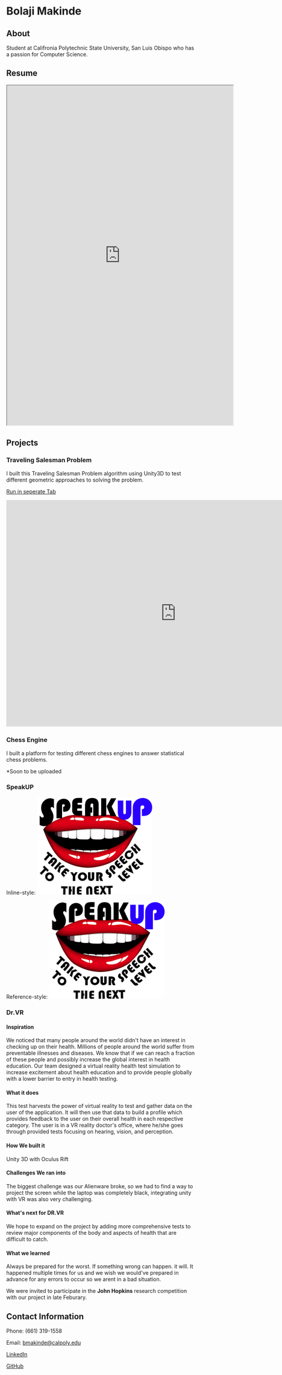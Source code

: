 
<!-- Global site tag (gtag.js) - Google Analytics -->
<script async src="https://www.googletagmanager.com/gtag/js?id=UA-156944877-1"></script>
<script>
  window.dataLayer = window.dataLayer || [];
  function gtag(){dataLayer.push(arguments);}
  gtag('js', new Date());

  gtag('config', 'UA-156944877-1');
</script>

# Bolaji Makinde

## **About**

Student at Califronia Polytechnic State University, San Luis Obispo who has a passion for Computer Science.

## **Resume**

<iframe src="https://bolajimakinde.github.io/Bolaji%20Makinde%2001-20-20%20Resume.pdf" width="600" height="900"></iframe>

## **Projects**

### Traveling Salesman Problem

I built this Traveling Salesman Problem algorithm using Unity3D to test different geometric approaches to solving the problem.

[Run in seperate Tab](https://bolajimakinde.github.io/TSP/index.html)

<iframe src="https://bolajimakinde.github.io/TSP/index.html" width="900" height="600" frameborder="0"></iframe>

### Chess Engine

I built a platform for testing different chess engines to answer statistical chess problems.

*Soon to be uploaded

### SpeakUP


Inline-style: 
![alt text](https://github.com/BolajiMakinde/BolajiMakinde.github.io/blob/master/SloganLogo.png "Logo Title Text 1")

Reference-style: 
![alt text][logo]

[logo]: https://github.com/BolajiMakinde/BolajiMakinde.github.io/blob/master/SloganLogo.png "Logo Title Text 2"

### Dr.VR

#### Inspiration
We noticed that many people around the world didn't have an interest in checking up on their health. Millions of people around the world suffer from preventable illnesses and diseases. We know that if we can reach a fraction of these people and possibly increase the global interest in health education. Our team designed a virtual reality health test simulation to increase excitement about health education and to provide people globally with a lower barrier to entry in health testing.

#### What it does
This test harvests the power of virtual reality to test and gather data on the user of the application. It will then use that data to build a profile which provides feedback to the user on their overall health in each respective category. The user is in a VR reality doctor's office, where he/she goes through provided tests focusing on hearing, vision, and perception.

#### How We built it
Unity 3D with Oculus Rift

#### Challenges We ran into
The biggest challenge was our Alienware broke, so we had to find a way to project the screen while the laptop was completely black, integrating unity with VR was also very challenging.

#### What's next for DR.VR
We hope to expand on the project by adding more comprehensive tests to review major components of the body and aspects of health that are difficult to catch.

#### What we learned
Always be prepared for the worst. If something wrong can happen. it will. It happened multiple times for us and we wish we would've prepared in advance for any errors to occur so we arent in a bad situation.

We were invited to participate in the **John Hopkins** research competition with our project in late Feburary.

## **Contact Information**

Phone: (661) 319-1558

Email: bmakinde@calpoly.edu

[LinkedIn](https://www.linkedin.com/in/bolajimakinde)

[GitHub](https://www.github.com/BolajiMakinde)

